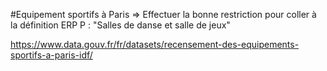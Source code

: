 #Equipement sportifs à Paris => Effectuer la bonne restriction pour coller à la définition ERP P : "Salles de danse et salle de jeux"

https://www.data.gouv.fr/fr/datasets/recensement-des-equipements-sportifs-a-paris-idf/

